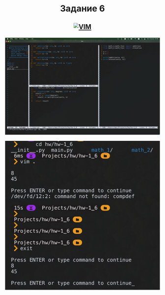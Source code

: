 <h1 align="center">Задание 6</h1>

<h2 align="center">
  
[![VIM][VIM]][Vim-url]
</h2>

<h3 align="center">

[![IMG-1][Screenshot-1]]( "IMG-1")

[![IMG-2][Screenshot-2]]( "IMG-2")
</h3>

<!-- MARKDOWN LINKS & IMAGES -->
[Screenshot-1]: images/1.png
[Screenshot-2]: images/2.png
[VIM]: https://skillicons.dev/icons?i=vim
[Vim-url]: https://www.vim.org
